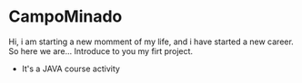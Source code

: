 # CampoMinado

Hi, i am starting a new momment of my life, and i have started a new career. So here we are... Introduce to you my firt project.

* It's a JAVA course activity 
